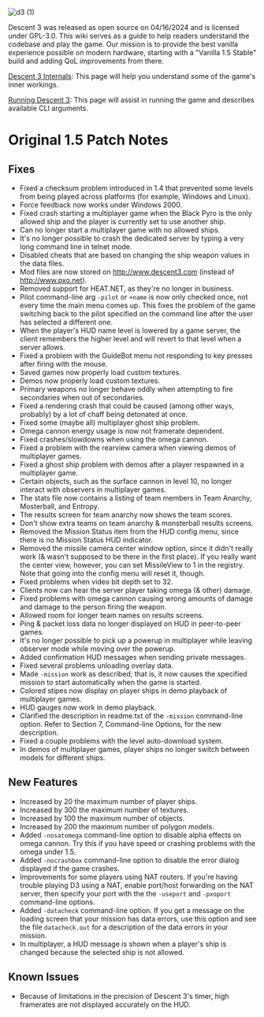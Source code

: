![d3 (1)](https://github.com/DescentDevelopers/Descent3/assets/47716344/c38d1547-8c0e-49b9-ac65-24423d2d5a09)

Descent 3 was released as open source on 04/16/2024 and is licensed under GPL-3.0. This wiki serves as a guide to help readers understand the codebase and play the game. Our mission is to provide the best vanilla experience possible on modern hardware, starting with a "Vanilla 1.5 Stable" build and adding QoL improvements from there.

[Descent 3 Internals](https://github.com/DescentDevelopers/Descent3/wiki/Descent-3-Internals): This page will help you understand some of the game's inner workings.

[Running Descent 3](https://github.com/DescentDevelopers/Descent3/wiki/Running-Descent-3): This page will assist in running the game and describes available CLI arguments.

# Original 1.5 Patch Notes
## Fixes

- Fixed a checksum problem introduced in 1.4 that prevented some levels from being played across platforms (for example, Windows and Linux).
- Force feedback now works under Windows 2000.
- Fixed crash starting a multiplayer game when the Black Pyro is the only allowed ship and the player is currently set to use another ship.
- Can no longer start a multiplayer game with no allowed ships.
- It's no longer possible to crash the dedicated server by typing a very long command line in telnet mode.
- Disabled cheats that are based on changing the ship weapon values in the data files.
- Mod files are now stored on http://www.descent3.com (instead of http://www.pxo.net).
- Removed support for HEAT.NET, as they're no longer in business.
- Pilot command-line arg `-pilot` or `+name` is now only checked once, not every time the main menu comes up. This fixes the problem of the game switching back to the pilot specified on the command line after the user has selected a different one.
- When the player's HUD name level is lowered by a game server, the client remembers the higher level and will revert to that level when a server allows.
- Fixed a problem with the GuideBot menu not responding to key presses after firing with the mouse.
- Saved games now properly load custom textures.
- Demos now properly load custom textures.
- Primary weapons no longer behave oddly when attempting to fire secondaries when out of secondaries.
- Fixed a rendering crash that could be caused (among other ways, probably) by a lot of chaff being detonated at once.
- Fixed some (maybe all) multiplayer ghost ship problem.
- Omega cannon energy usage is now not framerate dependent.
- Fixed crashes/slowdowns when using the omega cannon.
- Fixed a problem with the rearview camera when viewing demos of multiplayer games.
- Fixed a ghost ship problem with demos after a player respawned in a multiplayer game.
- Certain objects, such as the surface cannon in level 10, no longer interact with observers in multiplayer games.
- The stats file now contains a listing of team members in Team Anarchy, Mosterball, and Entropy.
- The results screen for team anarchy now shows the team scores.
- Don't show extra teams on team anarchy & monsterball results screens.
- Removed the Mission Status item from the HUD config menu, since there is no Mission Status HUD indicator.
- Removed the missile camera center window option, since it didn't really work (& wasn't supposed to be there in the first place). If you really want the center view, however, you can set MissileView to 1 in the registry. Note that going into the config menu will reset it, though.
- Fixed problems when video bit depth set to 32.
- Clients now can hear the server player taking omega (& other) damage.
- Fixed problems with omega cannon causing wrong amounts of damage and damage to the person firing the weapon.
- Allowed room for longer team names on results screens.
- Ping & packet loss data no longer displayed on HUD in peer-to-peer games.
- It's no longer possible to pick up a powerup in multiplayer while leaving observer mode while moving over the powerup.
- Added confirmation HUD messages when sending private messages.
- Fixed several problems unloading overlay data.
- Made `-mission` work as described; that is, it now causes the specified mission to start automatically when the game is started.
- Colored stipes now display on player ships in demo playback of multiplayer games.
- HUD gauges now work in demo playback.
- Clarified the description in readme.txt of the `-mission` command-line option. Refer to Section 7, Command-line Options, for the new description.
- Fixed a couple problems with the level auto-download system.
- In demos of multiplayer games, player ships no longer switch between models for different ships.

## New Features
- Increased by 20 the maximum number of player ships.
- Increased by 300 the maximum number of textures.
- Increased by 100 the maximum number of objects.
- Increased by 200 the maximum number of polygon models.
- Added `-nosatomega` command-line option to disable alpha effects on omega cannon. Try this if you have speed or crashing
problems with the omega under 1.5.
- Added `-nocrashbox` command-line option to disable the error dialog displayed if the game crashes.
- Improvements for some players using NAT routers. If you're having trouble playing D3 using a NAT, enable port/host forwarding on the NAT server, then specify your port with the the `-useport` and `-pxoport` command-line options.
- Added `-datacheck` command-line option. If you get a message on the loading screen that your mission has data errors, use this option and see the file `datacheck.out` for a description of the data errors in your mission.
- In multiplayer, a HUD message is shown when a player's ship is changed because the selected ship is not allowed.

## Known Issues
- Because of limitations in the precision of Descent 3's timer, high framerates are not displayed accurately on the HUD.